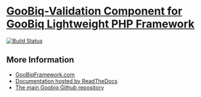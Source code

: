 # [GooBiq-Validation Component for GooBiq Lightweight PHP Framework](http://www.goobiqframework.com)

[![Build Status](https://travis-ci.org/jasonlam604/GooBiq-Validation.png)](https://travis-ci.org/jasonlam604/GooBiq-Validation)

## More Information

* [GooBiqFramework.com](https://www.goobiqframework.com)
* [Documentation hosted by ReadTheDocs](http://goobiq.readthedocs.org/en/latest/features/validation/)
* [The main Goobiq Github repository](https://github.com/jasonlam604/GooBiq) 

